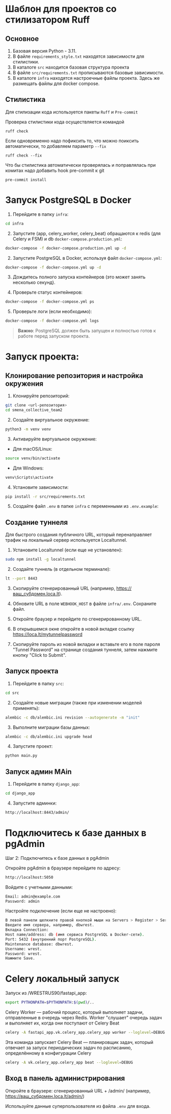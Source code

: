 # Шаблон для проектов со стилизатором Ruff

## Основное

1. Базовая версия Python - 3.11.
2. В файле `requirements_style.txt` находятся зависимости для стилистики.
3. В каталоге `src` находится базовая структура проекта
4. В файле `src/requirements.txt` прописываются базовые зависимости.
5. В каталоге `infra` находятся настроечные файлы проекта. Здесь же размещать файлы для docker compose.

## Стилистика

Для стилизации кода используется пакеты `Ruff` и `Pre-commit`

Проверка стилистики кода осуществляется командой
```shell
ruff check
```

Если одновременно надо пофиксить то, что можно поиксить автоматически, то добавляем параметр `--fix`
```shell
ruff check --fix
```

Что бы стилистика автоматически проверялась и поправлялась при комитах надо добавить hook pre-commit к git

```shell
pre-commit install
```

# Запуск PostgreSQL в Docker

1. Перейдите в папку `infra`:
```bash
cd infra
```
2. Запустите (app, celery_worker, celery_beat) обращаются к redis (для Celery и FSM) и db `docker-compose.production.yml`:
```bash
docker-compose -f docker-compose.production.yml up -d
```

2. Запустите PostgreSQL в Docker, используя файл `docker-compose.yml`:
```bash
docker-compose -f docker-compose.yml up -d
```

3. Дождитесь полного запуска контейнеров (это может занять несколько секунд).

4. Проверьте статус контейнеров:
```bash
docker-compose -f docker-compose.yml ps
```

5. Проверьте логи (если необходимо):
```bash
docker-compose -f docker-compose.yml logs
```

> **Важно**: PostgreSQL должен быть запущен и полностью готов к работе перед запуском проекта.

# Запуск проекта:

## Клонирование репозитория и настройка окружения

1. Клонируйте репозиторий:
```bash
git clone <url-репозитория>
cd smena_collective_team2
```

2. Создайте виртуальное окружение:
```bash
python3 -m venv venv
```

3. Активируйте виртуальное окружение:
- Для macOS/Linux:
```bash
source venv/bin/activate
```
- Для Windows:
```bash
venv\Scripts\activate
```

4. Установите зависимости:
```bash
pip install -r src/requirements.txt
```

5. Создайте файл `.env` в папке `infra` с переменными из `.env.example`:


## Создание туннеля

Для быстрого создания публичного URL, который перенаправляет трафик на локальный сервер используется Localtunnel.

1. Установите Localtunnel (если еще не установлен):
```bash
sudo npm install -g localtunnel
```

2. Создайте туннель (в отдельном терминале):
```bash
lt --port 8443
```

3. Скопируйте сгенерированный URL (например, https://ваш_субдомен.loca.lt).

4. Обновите URL в поле `WEBHOOK_HOST` в файле `infra/.env`. Сохраните файл.

5. Откройте браузер и перейдите по сгенерированному URL.

6. В открывшемся окне откройте в новой вкладке ссылку https://loca.lt/mytunnelpassword

7. Скопируйте пароль из новой вкладки и вставьте его в поле пароля "Tunnel Password" на странице создания туннеля, затем нажмите кнопку "Click to Submit".

## Запуск проекта

1. Перейдите в папку `src`:
```bash
cd src
```

2. Создайте новые миграции (также при изменении моделей применять):
```bash
alembic -c db/alembic.ini revision --autogenerate -m "init"
```

3. Выполните миграции базы данных:
```bash
alembic -c db/alembic.ini upgrade head
```

4. Запустите проект:
```bash
python main.py
```

## Запуск админ MAin

1. Перейдите в папку `django_app`:
```bash
cd django_app
```


4. Запустите админки:
```bash
http://localhost:8443/admin/
```

# Подключитесь к базе данных в pgAdmin

Шаг 2: Подключитесь к базе данных в pgAdmin

Откройте pgAdmin в браузере перейдите по адресу:

```bash
http://localhost:5050
```

Войдите с учетными данными:
```bash
Email: admin@example.com
Password: admin
```
Настройте подключение (если еще не настроено):

```bash
В левой панели щелкните правой кнопкой мыши на Servers > Register > Server.
Введите имя сервера, например, dbwrest.
Вкладка Connection:
Host name/address: db (имя сервиса PostgreSQL в Docker-сети).
Port: 5432 (внутренний порт PostgreSQL).
Maintenance database: dbwrest.
Username: wrest.
Password: wrest.
Нажмите Save.
```

# Celery локальный запуск

Запуск из /WRESTRUS90/fastapi_app:
```bash
export PYTHONPATH=$PYTHONPATH:$(pwd)/..
```

Celery Worker — рабочий процесс, который выполняет задачи, отправленные в очередь через Redis. Worker "слушает" очередь задач и выполняет их, когда они поступают от Celery Beat
``` bash
celery -A fastapi_app.vk.celery_app.celery_app worker --loglevel=DEBUG
```
Эта команда запускает Celery Beat — планировщик задач, который отвечает за запуск периодических задач по расписанию, определённому в конфигурации Celery
``` bash
celery -A vk.celery_app.celery_app beat --loglevel=DEBUG
```

## Вход в панель администрирования

Откройте в браузере: сгенерированный URL + /admin/ (например, https://ваш_субдомен.loca.lt/admin/)

Используйте данные суперпользователя из файла `.env` для входа.
